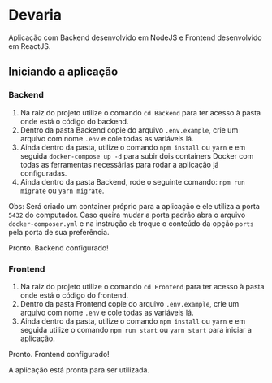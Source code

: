 # Devaria

Aplicação com Backend desenvolvido em NodeJS e Frontend desenvolvido em ReactJS.

## Iniciando a aplicação

### Backend

1. Na raiz do projeto utilize o comando `cd Backend` para ter acesso à pasta onde está o código do backend.
1. Dentro da pasta Backend copie do arquivo `.env.example`, crie um arquivo com nome `.env` e cole todas as variáveis lá.
1. Ainda dentro da pasta, utilize o comando `npm install` ou `yarn` e em seguida `docker-compose up -d` para subir dois containers Docker com todas as ferramentas necessárias para rodar a aplicação já configuradas.
1. Ainda dentro da pasta Backend, rode o seguinte comando: `npm run migrate` ou `yarn migrate`.

Obs: Será criado um container próprio para a aplicação e ele utiliza a porta `5432` do computador. Caso queira mudar a porta padrão abra o arquivo `docker-composer.yml` e na instrução `db` troque o conteúdo da opção `ports` pela porta de sua preferência.

Pronto. Backend configurado!

### Frontend

1. Na raiz do projeto utilize o comando `cd Frontend` para ter acesso à pasta onde está o código do frontend.
1. Dentro da pasta Frontend copie do arquivo `.env.example`, crie um arquivo com nome `.env` e cole todas as variáveis lá.
1. Ainda dentro da pasta, utilize o comando `npm install` ou `yarn` e em seguida utilize o comando `npm run start` ou `yarn start` para iniciar a aplicação.

Pronto. Frontend configurado!

A aplicação está pronta para ser utilizada.
